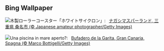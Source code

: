 ## Bing Wallpaper
![](https://www.bing.com/th?id=OHR.JapanRollerCoaster_JA-JP5324856123_UHD.jpg&w=1000)木製ローラーコースター「ホワイトサイクロン」:&nbsp;&ensp;[ナガシマスパーランド, 三重県 桑名市 (© Japanese amateur photographer/Getty Images)](https://www.bing.com/th?id=OHR.JapanRollerCoaster_JA-JP5324856123_UHD.jpg)
<br><br/>
![](https://www.bing.com/th?id=OHR.RegataSanGines_IT-IT5321961611_UHD.jpg&w=1000)Una piscina in mare aperto?:&nbsp;&ensp;[Bufadero de la Garita, Gran Canaria, Spagna (© Marco Bottigelli/Getty Images)](https://www.bing.com/th?id=OHR.RegataSanGines_IT-IT5321961611_UHD.jpg)
<br><br/>
